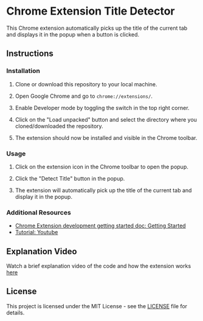 # Chrome Extension Title Detector

This Chrome extension automatically picks up the title of the current tab and displays it in the popup when a button is clicked.

## Instructions

### Installation

1. Clone or download this repository to your local machine.

2. Open Google Chrome and go to `chrome://extensions/`.

3. Enable Developer mode by toggling the switch in the top right corner.

4. Click on the "Load unpacked" button and select the directory where you cloned/downloaded the repository.

5. The extension should now be installed and visible in the Chrome toolbar.

### Usage

1. Click on the extension icon in the Chrome toolbar to open the popup.

2. Click the "Detect Title" button in the popup.

3. The extension will automatically pick up the title of the current tab and display it in the popup.

### Additional Resources

- [Chrome Extension development getting started doc: Getting Started](https://developer.chrome.com/docs/extensions/mv3/getstarted/)
- [Tutorial: Youtube](https://www.youtube.com/watch?v=OlzQmEujf4k)

## Explanation Video

Watch a brief explanation video of the code and how the extension works [here](https://drive.google.com/drive/folders/1WxOBfinQlgSIu579nUwk1xsBcnD0GeWB?usp=drive_link)

## License

This project is licensed under the MIT License - see the [LICENSE](LICENSE) file for details.